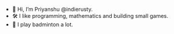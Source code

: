 - 👋 Hi, I’m Priyanshu @indierusty.
- 🛠️ I like programming, mathematics and building small games.
- 🏸 I play badminton a lot.

<!---
indierusty/indierusty is a ✨ special ✨ repository because its `README.md` (this file) appears on your GitHub profile.
You can click the Preview link to take a look at your changes.
--->
